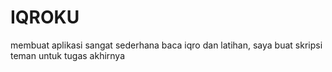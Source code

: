 # IQROKU
membuat aplikasi sangat sederhana baca iqro dan latihan, saya buat skripsi teman untuk tugas akhirnya
